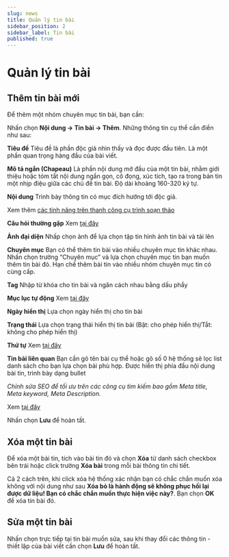 ```yaml
---
slug: news
title: Quản lý tin bài
sidebar_position: 2
sidebar_label: Tin bài
published: true
---
```

# Quản lý tin bài

## Thêm tin bài mới

Để thêm một nhóm chuyên mục tin bài, bạn cần:

Nhấn chọn **Nội dung -> Tin bài -> Thêm**. Những thông tin cụ thể cần điền như sau:

**Tiêu đề**
Tiêu đề là phần độc giả nhìn thấy và đọc được đầu tiên. Là một phần quan trọng hàng đầu của bài viết.

**Mô tả ngắn (Chapeau)**
Là phần nội dung mở đầu của một tin bài, nhằm giới thiệu hoặc tóm tắt nội dung ngắn gọn, cô đọng, xúc tích, tạo ra trong bản tin một nhịp điệu giữa các chủ đề tin bài. Độ dài khoảng 160-320 ký tự.

**Nội dung**
Trình bày thông tin có mục đích hướng tới độc giả.

Xem thêm [các tính năng trên thanh công cụ trình soạn thảo](https://mkmate.osd.vn/docs/common/tinymce)

**Câu hỏi thường gặp**
Xem [tại đây](https://mkmate.osd.vn/docs/common/faqs)

**Ảnh đại diện**
Nhấp chọn ảnh để lựa chọn tập tin hình ảnh tin bài và tải lên

**Chuyên mục**
Bạn có thể thêm tin bài vào nhiều chuyên mục tin khác nhau. Nhấn chọn trường “Chuyên mục” và lựa chọn chuyên mục tin bạn muốn thêm tin bài đó. Hạn chế thêm bài tin vào nhiều nhóm chuyên mục tin có cùng cấp.

**Tag**
Nhập từ khóa cho tin bài và ngăn cách nhau bằng dấu phẩy

**Mục lục tự động**
Xem [tại đây](https://mkmate.osd.vn/docs/common/toc)

**Ngày hiển thị**
Lựa chọn ngày hiển thị cho tin bài

**Trạng thái**
Lựa chọn trạng thái hiển thị tin bài (Bật: cho phép hiển thị/Tắt: không cho phép hiển thị)

**Thứ tự**
Xem [tại đây](https://mkmate.osd.vn/docs/common/logic)

**Tin bài liên quan**
Bạn cần gõ tên bài cụ thể hoặc gõ số 0 hệ thống sẽ lọc list danh sách cho bạn lựa chọn bài phù hợp. Được hiển thị phía đầu nội dung bài tin, trình bày dạng bullet

_Chỉnh sửa SEO để tối ưu trên các công cụ tìm kiếm bao gồm Meta title, Meta keyword, Meta Description._

Xem [tại đây](https://mkmate.osd.vn/docs/seo/serp/)

Nhấn chọn **Lưu** để hoàn tất.

## Xóa một tin bài

Để xóa một bài tin, tích vào bài tin đó và chọn **Xóa** từ danh sách checkbox bên trái hoặc click trường **Xóa bài** trong mỗi bài thông tin chi tiết.

Cả 2 cách trên, khi click xóa hệ thống xác nhận bạn có chắc chắn muốn xóa không với nội dung như sau **Xóa bỏ là hành động sẽ không phục hồi lại được dữ liệu! Bạn có chắc chắn muốn thực hiện việc này?**. Bạn chọn **OK** để xóa tin bài đó.

## Sửa một tin bài

Nhấn chọn trực tiếp tại tin bài muốn sửa, sau khi thay đổi các thông tin - thiết lập của bài viết cần chọn **Lưu** để hoàn tất.
